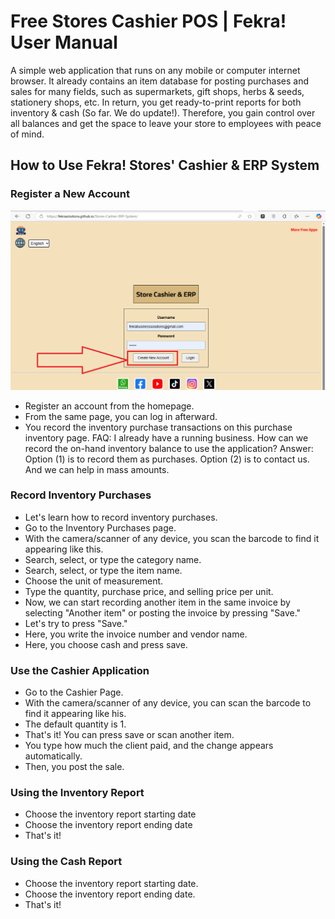 # Free Stores Cashier POS | Fekra! User Manual
A simple web application that runs on any mobile or computer internet browser. It already contains an item database for posting purchases and sales for many fields, such as supermarkets, gift shops, herbs & seeds, stationery shops, etc.
In return, you get ready-to-print reports for both inventory & cash (So far. We do update!). Therefore, you gain control over all balances and get the space to leave your store to employees with peace of mind.
## How to Use Fekra! Stores' Cashier & ERP System
### Register a New Account
![My Image](https://raw.githubusercontent.com/FekraSolutions/Remote-Virtual-Assistance/main/media/howtocashier1.png)
* Register an account from the homepage.
* From the same page, you can log in afterward.
* You record the inventory purchase transactions on this purchase inventory page.
FAQ: I already have a running business. How can we record the on-hand inventory balance to use the application?
Answer: Option (1) is to record them as purchases. Option (2) is to contact us. And we can help in mass amounts.
### Record Inventory Purchases
* Let's learn how to record inventory purchases.
* Go to the Inventory Purchases page.
* With the camera/scanner of any device, you scan the barcode to find it appearing like this.
* Search, select, or type the category name.
* Search, select, or type the item name.
* Choose the unit of measurement.
* Type the quantity, purchase price, and selling price per unit.
* Now, we can start recording another item in the same invoice by selecting "Another item" or posting the invoice by pressing "Save."
* Let's try to press "Save."
* Here, you write the invoice number and vendor name.
* Here, you choose cash and press save.
### Use the Cashier Application
* Go to the Cashier Page.
* With the camera/scanner of any device, you can scan the barcode to find it appearing like his.
* The default quantity is 1.
* That's it! You can press save or scan another item.
* You type how much the client paid, and the change appears automatically.
* Then, you post the sale.
### Using the Inventory Report
* Choose the inventory report starting date
* Choose the inventory report ending date
* That's it!
### Using the Cash Report
* Choose the inventory report starting date.
* Choose the inventory report ending date.
* That's it! 
